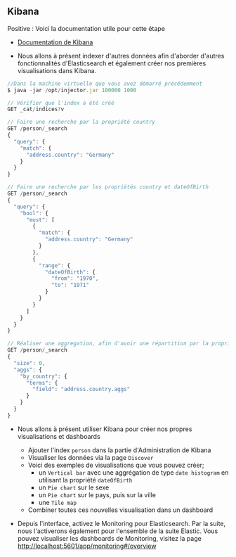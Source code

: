## Kibana

Positive
: Voici la documentation utile pour cette étape

- [Documentation de Kibana](https://www.elastic.co/guide/en/kibana/current/index.html)

* Nous allons à présent indexer d'autres données afin d'aborder d'autres fonctionnalités d'Elasticsearch et également créer nos premières visualisations dans Kibana.

```js
//Dans la machine virtuelle que vous avez démarré précédemment
$ java -jar /opt/injector.jar 100000 1000

// Vérifier que l'index a été créé
GET _cat/indices?v

// Faire une recherche par la propriété country
GET /person/_search
{
  "query": {
    "match": {
      "address.country": "Germany"
    }
  }
}

// Faire une recherche par les propriétés country et dateOfBirth
GET /person/_search
{
  "query": {
    "bool": {
      "must": [
        {
          "match": {
            "address.country": "Germany"
          }
        },
        {
          "range": {
            "dateOfBirth": {
              "from": "1970",
              "to": "1971"
            }
          }
        }
      ]
    }
  }
}

// Réaliser une aggregation, afin d'avoir une répartition par la propriété country
GET /person/_search
{
  "size": 0,
  "aggs": {
    "by_country": {
      "terms": {
        "field": "address.country.aggs"
      }
    }
  }
}
```

- Nous allons à présent utiliser Kibana pour créer nos propres visualisations et dashboards

  - Ajouter l'index `person` dans la partie d'Administration de Kibana
  - Visualiser les données via la page `Discover`
  - Voici des exemples de visualisations que vous pouvez créer;
    - un `Vertical bar` avec une aggrégation de type `date histogram` en utilisant la propriété `dateOfBirth`
    - un `Pie chart` sur le sexe
    - un `Pie chart` sur le pays, puis sur la ville
    - une `Tile map`
  - Combiner toutes ces nouvelles visualisation dans un dashboard

- Depuis l'interface, activez le Monitoring pour Elasticsearch. Par la suite, nous l'activerons également pour l'ensemble de la suite Elastic. Vous pouvez visualiser les dashboards de Monitoring, visitez la page [http://localhost:5601/app/monitoring#/overview](http://localhost:5601/app/monitoring#/overview)

